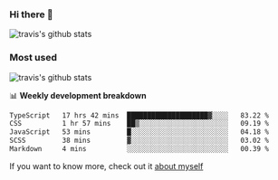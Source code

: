 ### Hi there 👋

<!--
**HondryTravis/HondryTravis** is a ✨ _special_ ✨ repository because its `README.md` (this file) appears on your GitHub profile.

Here are some ideas to get you started:

- 🔭 I’m currently working on ...
- 🌱 I’m currently learning ...
- 👯 I’m looking to collaborate on ...
- 🤔 I’m looking for help with ...
- 💬 Ask me about ...
- 📫 How to reach me: ...
- 😄 Pronouns: ...
- ⚡ Fun fact: ...
-->

![travis's github stats](https://github-readme-stats.vercel.app/api?username=HondryTravis&hide=stars)
### Most used
![travis's github stats](https://github-readme-stats.anuraghazra1.vercel.app/api/top-langs/?username=HondryTravis&layout=compact&hide_title=true)

📊 **Weekly development breakdown**

<!--START_SECTION:waka-->

```txt
TypeScript   17 hrs 42 mins  ████████████████████▓░░░░   83.22 %
CSS          1 hr 57 mins    ██▒░░░░░░░░░░░░░░░░░░░░░░   09.19 %
JavaScript   53 mins         █░░░░░░░░░░░░░░░░░░░░░░░░   04.18 %
SCSS         38 mins         ▓░░░░░░░░░░░░░░░░░░░░░░░░   03.02 %
Markdown     4 mins          ░░░░░░░░░░░░░░░░░░░░░░░░░   00.39 %
```

<!--END_SECTION:waka-->

If you want to know more, check out it [about myself](https://hondrytravis.github.io/)
